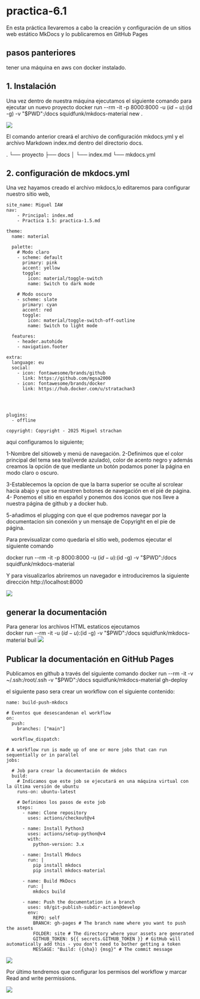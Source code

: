 # practica-6.1

 En esta práctica llevaremos a cabo la creación y configuración de un sitios web estático MkDocs y lo publicaremos en GitHub Pages

 ## pasos panteriores

 tener una máquina en aws con docker instalado.

 ## 1. Instalación
 Una vez dentro de nuestra máquina ejecutamos el siguiente comando para ejecutar un nuevo proyecto docker run --rm -it -p 8000:8000 -u $(id -u):$(id -g) -v "$PWD":/docs squidfunk/mkdocs-material new .

 ![](imagenes/111.png)


 El comando anterior creará el archivo de configuración mkdocs.yml y el archivo Markdown index.md dentro del directorio docs.

.
└── proyecto
    ├── docs
    │   └── index.md
    └── mkdocs.yml

## 2. configuración de mkdocs.yml
Una vez hayamos creado el archivo mkdocs,lo editaremos para configurar nuestro sitio web,


````
site_name: Miguel IAW
nav:
    - Principal: index.md
    - Practica 1.5: practica-1.5.md

theme:
  name: material  

  palette:
    # Modo claro
    - scheme: default
      primary: pink
      accent: yellow
      toggle:
        icon: material/toggle-switch
        name: Switch to dark mode

    # Modo oscuro
    - scheme: slate
      primary: cyan
      accent: red
      toggle:
        icon: material/toggle-switch-off-outline
        name: Switch to light mode

  features:
    - header.autohide
    - navigation.footer

extra:
  language: eu
  social:
    - icon: fontawesome/brands/github 
      link: https://github.com/mgsa2000
    - icon: fontawesome/brands/docker
      link: https://hub.docker.com/u/stratachan3




plugins:
  - offline

copyright: Copyright - 2025 Miguel strachan

````

aqui configuramos lo siguiente;

1-Nombre del sitioweb y menú de navegación.
2-Definimos que el color principal del tema sea teal(verde azulado), color de acento negro y además creamos la opción de que mediante un botón podamos poner la página en modo claro o oscuro.

3-Establecemos la opcion de que la barra superior se oculte al scrolear hacia abajo y que se muestren botones de navegación en el pié de página.
4- Ponemos el sitio en español y ponemos dos iconos que nos lleve a nuestra página de github y a docker hub.

5-añadimos el plugging con que el que podremos navegar por la documentacion sin conexión y un mensaje de Copyright en el pie de página.



Para previsualizar como quedaría el sitio web, podemos ejecutar el siguiente comando

docker run --rm -it -p 8000:8000 -u $(id -u):$(id -g) -v "$PWD":/docs squidfunk/mkdocs-material

Y para visualizarlos abriremos un navegador e introduciremos la siguiente dirección http://localhost:8000


![](imagenes/222.png)

## generar la documentación
Para generar los archivos HTML estaticos ejecutamos  
docker run --rm -it -u $(id -u):$(id -g) -v "$PWD":/docs squidfunk/mkdocs-material buil
![](imagenes/666.png)

##  Publicar la documentación en GitHub Pages

Publicamos en github a través del siguiente comando docker run --rm -it -v ~/.ssh:/root/.ssh -v "$PWD":/docs squidfunk/mkdocs-material gh-deploy

el siguiente paso sera crear un workflow con  el siguiente contenido:
````
name: build-push-mkdocs

# Eventos que desescandenan el workflow
on:
  push:
    branches: ["main"]

  workflow_dispatch:

# A workflow run is made up of one or more jobs that can run sequentially or in parallel
jobs:

  # Job para crear la documentación de mkdocs
  build:
    # Indicamos que este job se ejecutará en una máquina virtual con la última versión de ubuntu
    runs-on: ubuntu-latest
    
    # Definimos los pasos de este job
    steps:
      - name: Clone repository
        uses: actions/checkout@v4

      - name: Install Python3
        uses: actions/setup-python@v4
        with:
          python-version: 3.x

      - name: Install Mkdocs
        run: |
          pip install mkdocs
          pip install mkdocs-material 

      - name: Build MkDocs
        run: |
          mkdocs build

      - name: Push the documentation in a branch
        uses: s0/git-publish-subdir-action@develop
        env:
          REPO: self
          BRANCH: gh-pages # The branch name where you want to push the assets
          FOLDER: site # The directory where your assets are generated
          GITHUB_TOKEN: ${{ secrets.GITHUB_TOKEN }} # GitHub will automatically add this - you don't need to bother getting a token
          MESSAGE: "Build: ({sha}) {msg}" # The commit message

````

![](imagenes/777.png)


Por último tendremos que configurar los permisos del workflow y marcar Read and write permissions.


![](imagenes/888.png)
